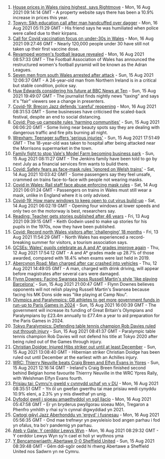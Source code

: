 1. [House prices in Wales rising highest, says Rightmove](https://www.bbc.co.uk/news/uk-wales-58203740) - Mon, 16 Aug 2021 09:14:14 GMT - A property website says there has been a 10.9% increase in prices this year.
2. [Towyn: Sikh education call after man handcuffed over dagger](https://www.bbc.co.uk/news/uk-wales-58099624) - Mon, 16 Aug 2021 05:11:29 GMT - His friend says he was humiliated when police were called due to their kirpans.
3. [Call for Covid vaccination focus on under-30s in Wales](https://www.bbc.co.uk/news/uk-wales-58224626) - Mon, 16 Aug 2021 09:27:46 GMT - Nearly 120,000 people under 30 have still not taken up their first vaccine dose.
4. [Revamped women's football league revealed](https://www.bbc.co.uk/sport/football/58221934) - Mon, 16 Aug 2021 08:57:33 GMT - The Football Association of Wales has announced the restructured women's football pyramid will be known as the Adran Leagues.
5. [Seven men from south Wales arrested after attack](https://www.bbc.co.uk/news/uk-northern-ireland-58221966) - Sun, 15 Aug 2021 12:06:37 GMT - A 24-year-old man from Northern Ireland is in a critical but stable condition, police say.
6. [Huw Edwards considering his future at BBC News at Ten](https://www.bbc.co.uk/news/uk-wales-58224273) - Sun, 15 Aug 2021 19:49:07 GMT - The journalist finds nightly news "taxing" and says it's "fair" viewers see a change in presenters.
7. [Covid-19: Brecon Jazz defends 'careful' reopening](https://www.bbc.co.uk/news/uk-wales-58224089) - Mon, 16 Aug 2021 08:31:53 GMT - Some businesses have criticised the scaled-back festival, despite an end to social distancing.
8. [Covid: Pop-up campsite rules 'harming communities'](https://www.bbc.co.uk/news/uk-wales-58009261) - Sun, 15 Aug 2021 06:06:20 GMT - Some living near beauty spots say they are dealing with dangerous traffic and fire pits burning all night.
9. [Wrexham: Teenager suffers 'serious injuries'](https://www.bbc.co.uk/news/uk-wales-58224091) - Sun, 15 Aug 2021 17:51:49 GMT - The 18-year-old was taken to hospital after being attacked near the Morrisons supermarket in the town.
10. [Family fight to stop Vale's Model Farm becoming business park](https://www.bbc.co.uk/news/uk-wales-58217398) - Sun, 15 Aug 2021 08:11:27 GMT - The Jenkins family have been told to go by next July as a financial services firm wants to build there.
11. [Covid: Safety fears as face-mask rules 'ignored on Welsh trains'](https://www.bbc.co.uk/news/uk-wales-58144669) - Sat, 14 Aug 2021 10:03:42 GMT - Some passengers say they feel unsafe, crammed on trains face-to-face with people not wearing masks.
12. [Covid in Wales: Rail staff face abuse enforcing mask rules](https://www.bbc.co.uk/news/uk-wales-58205655) - Sat, 14 Aug 2021 06:01:24 GMT - Passengers on trains in Wales must still wear a mask, unlike in England where it is only advised.
13. [Covid-19: How many windows to keep open to cut virus build-up](https://www.bbc.co.uk/news/uk-wales-58204733) - Sat, 14 Aug 2021 06:02:19 GMT - Opening four windows at lower speeds and only two on the motorway is best, researchers say.
14. [Reading: Teacher gets stories published after 46 years](https://www.bbc.co.uk/news/uk-wales-58189969) - Fri, 13 Aug 2021 09:39:15 GMT - Keith Godwin used to make up stories for his pupils in the 1970s, now they have been published.
15. [Covid: Record north Wales visitors after 'challenging' 18 months](https://www.bbc.co.uk/news/uk-wales-58201388) - Fri, 13 Aug 2021 11:54:29 GMT - North Wales has experienced a record-breaking summer for visitors, a tourism association says.
16. [GCSEs: Wales' pupils celebrate as A and A* grades improve again](https://www.bbc.co.uk/news/uk-wales-58191705) - Thu, 12 Aug 2021 17:54:12 GMT - A and A* grades made up 28.7% of those awarded, compared with 18.4% when exams were last held in 2019.
17. [Abercynon Road: Man charged after car crashed into vehicles](https://www.bbc.co.uk/news/uk-wales-58184062) - Thu, 12 Aug 2021 14:49:05 GMT - A man, charged with drink driving, will appear before magistrates after several cars were damaged.
18. [Flynn Downes: Facing Swansea boss Russell Martin's style 'like playing Barcelona'](https://www.bbc.co.uk/sport/football/58221376) - Sun, 15 Aug 2021 21:00:47 GMT - Flynn Downes believes opponents will not relish playing Russell Martin's Swansea because facing his MK Dons side was "like playing at Camp Nou".
19. [Olympics and Paralympics: GB athletes to get more government funds in run-up to Paris Games in 2024](https://www.bbc.co.uk/sport/58222726) - Sun, 15 Aug 2021 16:00:39 GMT - The government will increase its funding of Great Britain's Olympians and Paralympians by £23.4m annually to £77.4m a year to aid preparation for the Paris Games in 2024.
20. [Tokyo Paralympics: Defending table tennis champion Rob Davies ruled out through injury](https://www.bbc.co.uk/sport/disability-sport/58220983) - Sun, 15 Aug 2021 08:41:37 GMT - Paralympic table tennis champion Rob Davies will not defend his title at Tokyo 2020 after being ruled out of the Games through injury.
21. [Christian Doidge: Injured Hibs striker out until at least December](https://www.bbc.co.uk/sport/football/58223008) - Sun, 15 Aug 2021 13:08:40 GMT - Hibernian striker Christian Doidge has been ruled out until December at the earliest with an Achilles injury.
22. [WRC: Thierry Neuville beats Craig Breen and Elfyn Evans in Ypres](https://www.bbc.co.uk/sport/motorsport/58221373) - Sun, 15 Aug 2021 12:16:14 GMT - Ireland's Craig Breen finished second behind Belgian home favourite Thierrry Neuville in the WRC Ypres Rally, with Welshman Elfyn Evans fourth.
23. [Prisiau tai: Cymru'n gweld y cynnydd uchaf yn y DU](https://www.bbc.co.uk/newyddion/58217949) - Mon, 16 Aug 2021 08:35:51 GMT - Yn ôl un gwefan gwerthu tai mae prisiau wedi cynyddu 10.9% eleni, a 2.3% yn y mis diwethaf yn unig.
24. [Dyfodol gwell i sioeau amaethyddol yn sgil llacio](https://www.bbc.co.uk/newyddion/58193752) - Mon, 16 Aug 2021 05:47:58 GMT - Er yn bryderus pwyllgorau sioeau Môn, Tregaron a Phenfro ymhlith y rhai sy'n cynnal digwyddiad yn 2021.
25. [Cwtogi gŵyl Jazz Aberhonddu yn 'ergyd' i fusnesau](https://www.bbc.co.uk/newyddion/58224589) - Mon, 16 Aug 2021 05:56:35 GMT - Ond mae trefnwyr yn pwysleisio bod angen parhau i fod yn ofalus, tra bo'r pandemig yn parhau.
26. [Ateb y Galw: Y cerddor Lewys Wyn](https://www.bbc.co.uk/newyddion/58199558) - Mon, 16 Aug 2021 08:29:32 GMT - Y cerddor Lewys Wyn sy'n cael ei holi yr wythnos yma
27. [Y Bencampwriaeth: Abertawe 0-0 Sheffield United](https://www.bbc.co.uk/newyddion/58209273) - Sun, 15 Aug 2021 08:39:48 GMT - Gêm ddi-sgôr oedd hi rhwng Abertawe a Sheffield United nos Sadwrn yn ne Cymru.
